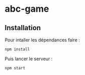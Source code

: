 # abc-game

## Installation

Pour intaller les dépendances faire :
```
npm install
```

Puis lancer le serveur :
```
npm start
```
